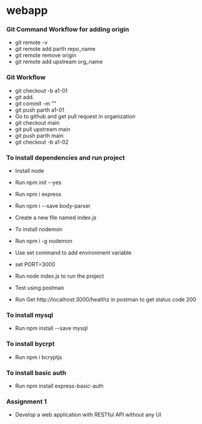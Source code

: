 # webapp

### Git Command Workflow for adding origin
- git remote -v
- git remote add parth repo_name
- git remote remove origin
- git remote add upstream org_name

### Git Workflow
- git checkout -b a1-01
- git add.
- git commit -m ""
- git push parth a1-01
- Go to github and get pull request in organization
- git checkout main
- git pull upstream main
- git push parth main
- git checkout -b a1-02

### To install dependencies and run project
- Install node
- Run npm init --yes
- Run npm i express
- Run npm i --save body-parser

- Create a new file named index.js

- To install nodemon
- Run npm i -g nodemon

- Use set command to add environment variable
- set PORT=3000
- Run node index.js to run the project
- Test using postman
- Run Get http://localhost:3000/healthz in postman to get status code 200

### To install mysql 
- Run npm install --save mysql

### To install bycrpt
- Run npm i bcryptjs

### To install basic auth
- Run npm install express-basic-auth

### Assignment 1
- Develop a web application with RESTful API without any UI
